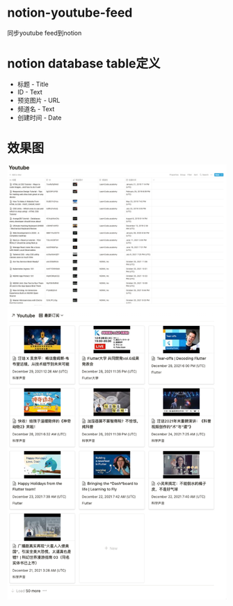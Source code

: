 # notion-youtube-feed
同步youtube feed到notion

# notion database table定义
- 标题 - Title
- ID - Text
- 预览图片 - URL
- 频道名 - Text
- 创建时间 - Date
# 效果图
![Alt text](images/notion-youtube.png?raw=true "效果图")
![Alt text](images/notion-youtube-gallery.png?raw=true "相册效果图")